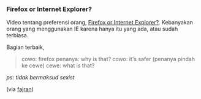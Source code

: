### Firefox or Internet Explorer?

Video tentang preferensi orang, [Firefox or Internet Explorer?](http://au.youtube.com/watch?v=7oIot3Qxu_U). Kebanyakan orang yang menggunakan IE karena hanya itu yang ada, atau sudah terbiasa.

Bagian terbaik,

> cowo: firefox
> penanya: why is that?
> cowo: it's safer
> (penanya pindah ke cewe)
> cewe: what is that?

_ps: tidak bermaksud sexist_

(via [fajran](http://fajran.web.id/story/2008/05/31/firefox-or-internet-explorer))

<!-- METADATA: {"time": "2008-05-31 20:35:37", "title": "Firefox or Internet Explorer?"} -->
